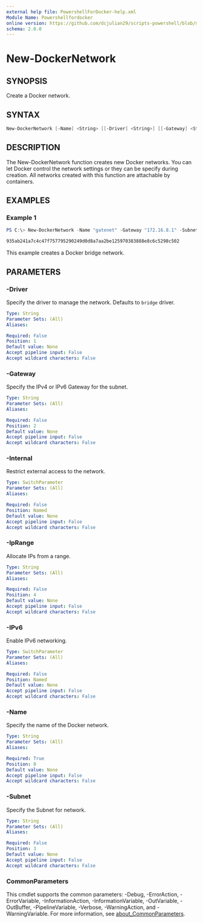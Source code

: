 ```yaml
---
external help file: PowershellForDocker-help.xml
Module Name: Powershellfordocker
online version: https://github.com/dcjulian29/scripts-powershell/blob/main/Modules/PowershellForDocker/docs/New-DockerNetwork.md
schema: 2.0.0
---
```


# New-DockerNetwork

## SYNOPSIS

Create a Docker network.

## SYNTAX

```powershell
New-DockerNetwork [-Name] <String> [[-Driver] <String>] [[-Gateway] <String>] [[-Subnet] <String>] [[-IpRange] <String>] [-Internal] [-IPv6] [<CommonParameters>]
```

## DESCRIPTION

The New-DockerNetwork function creates new Docker networks. You can let Docker control the network settings or they can be specify during creation. All networks created with this function are attachable by containers.

## EXAMPLES

### Example 1

```powershell
PS C:\> New-DockerNetwork -Name "gatenet" -Gateway "172.16.8.1" -Subnet "172.16.8.0/24"

935ab241a7c4c47f757795290249d0d8a7aa2be125970383888e8c6c5298c502
```

This example creates a Docker bridge network.

## PARAMETERS

### -Driver

Specify the driver to manage the network. Defaults to `bridge` driver.

```yaml
Type: String
Parameter Sets: (All)
Aliases:

Required: False
Position: 1
Default value: None
Accept pipeline input: False
Accept wildcard characters: False
```

### -Gateway

Specify the IPv4 or IPv6 Gateway for the subnet.

```yaml
Type: String
Parameter Sets: (All)
Aliases:

Required: False
Position: 2
Default value: None
Accept pipeline input: False
Accept wildcard characters: False
```

### -Internal

Restrict external access to the network.

```yaml
Type: SwitchParameter
Parameter Sets: (All)
Aliases:

Required: False
Position: Named
Default value: None
Accept pipeline input: False
Accept wildcard characters: False
```

### -IpRange

Allocate IPs from a range.

```yaml
Type: String
Parameter Sets: (All)
Aliases:

Required: False
Position: 4
Default value: None
Accept pipeline input: False
Accept wildcard characters: False
```

### -IPv6

Enable IPv6 networking.

```yaml
Type: SwitchParameter
Parameter Sets: (All)
Aliases:

Required: False
Position: Named
Default value: None
Accept pipeline input: False
Accept wildcard characters: False
```

### -Name

Specify the name of the Docker network.

```yaml
Type: String
Parameter Sets: (All)
Aliases:

Required: True
Position: 0
Default value: None
Accept pipeline input: False
Accept wildcard characters: False
```

### -Subnet

Specify the Subnet for network.

```yaml
Type: String
Parameter Sets: (All)
Aliases:

Required: False
Position: 3
Default value: None
Accept pipeline input: False
Accept wildcard characters: False
```

### CommonParameters

This cmdlet supports the common parameters: -Debug, -ErrorAction, -ErrorVariable, -InformationAction, -InformationVariable, -OutVariable, -OutBuffer, -PipelineVariable, -Verbose, -WarningAction, and -WarningVariable. For more information, see [about_CommonParameters](http://go.microsoft.com/fwlink/?LinkID=113216).
